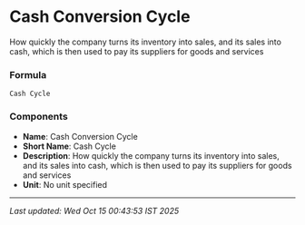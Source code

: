 # Cash Conversion Cycle
How quickly the company turns its inventory into sales, and its sales into cash, which is then used to pay its suppliers for goods and services

### Formula
```text
Cash Cycle
```


### Components
- **Name**: Cash Conversion Cycle
- **Short Name**: Cash Cycle
- **Description**: How quickly the company turns its inventory into sales, and its sales into cash, which is then used to pay its suppliers for goods and services
- **Unit**: No unit specified

---
*Last updated: Wed Oct 15 00:43:53 IST 2025*
